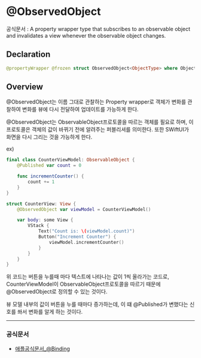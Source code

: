 # @ObservedObject
공식문서 :
    A property wrapper type that subscribes to an observable object and invalidates a view whenever the observable object changes.

## Declaration
```swift
@propertyWrapper @frozen struct ObservedObject<ObjectType> where ObjectType : ObservableObject
```

## Overview
@ObservedObject는 이름 그대로 관찰하는 Property wrapper로 객체가 변화를 관찰하여 변화를 뷰에 다시 전달하여 업데이트를 가능하게 한다.

@ObservedObject는 ObservableObject프로토콜을 따르는 객체를 필요로 하며, 이 프로토콜은 객체의 값이 바뀌기 전에 알려주는 퍼블리셔를 의미한다. 또한 SWiftUI가 화면을 다시 그리는 것을 가능하게 한다.


ex)
```swift
final class CounterViewModel: ObservableObject {
    @Published var count = 0

    func incrementCounter() {
        count += 1
    }
}

struct CounterView: View {
    @ObservedObject var viewModel = CounterViewModel()

    var body: some View {
        VStack {
            Text("Count is: \(viewModel.count)")
            Button("Increment Counter") {
                viewModel.incrementCounter()
            }
        }
    }
}
```

위 코드는 버튼을 누를때 마다 텍스트에 나타나는 값이 1씩 올라가는 코드로, CounterViewModel이 ObservableObject프로토콜을 따르기 때문에 @ObservedObject로 정의할 수 있는 것이다.

뷰 모델 내부의 값이 버튼을 누를 때마다 증가하는데, 이 떄 @Published가 변했다는 신호를 쏴서 변화를 알게 하는 것이다.

***
### 공식문서
- [애플공식문서_@Binding](https://developer.apple.com/documentation/swiftui/observedobject)
